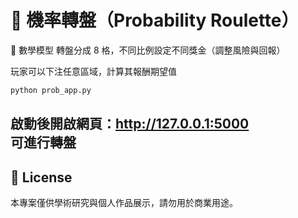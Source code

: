 # 🧠 機率轉盤（Probability Roulette）

🧮 數學模型
轉盤分成 8 格，不同比例設定不同獎金（調整風險與回報）

玩家可以下注任意區域，計算其報酬期望值

```bash
python prob_app.py
```
啟動後開啟網頁：http://127.0.0.1:5000  
可進行轉盤
---
## 📜 License

本專案僅供學術研究與個人作品展示，請勿用於商業用途。